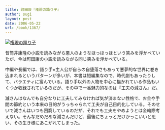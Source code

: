 ```yaml
---
title: 町田康『権現の踊り子』
author: sugi
layout: post
date: 2006-05-22
url: /book/1367/
---
```

<a href="http://www.amazon.co.jp/exec/obidos/ASIN/4062753510/chezsugi-22/ref=nosim/" name="amazletlink" target="_blank"><img src="http://i0.wp.com/ec2.images-amazon.com/images/I/5138KQX49SL.SL160.jpg?w=660" alt="権現の踊り子" class="alignleft" data-recalc-dims="1" /></a>

昔筒井康隆の小説を読みながら悪人のようなほっほっほという笑みを浮かべていたが、今は町田康の小説を読みながら同じ笑みを浮かべている。

中編や長編では、語り手=主人公が自らの自堕落さもあって悪夢的な世界に巻き込まれるというパターンが多いが、本書は短編集なので、時代劇もあったりして、バラエティに富んでいる。語り手以外の人物を中心に描かれている作品もいくつか収録されているのだが、その中で一番魅力的なのは『工夫の減さん』だ。

減さんはなんでも自分なりに工夫してみなければ気が済まない性格で、お金や手間の節約という本来の目的がうっちゃられて工夫が自己目的化している。そのせいで減さんはいつも困窮しているのだが、それでも工夫をやめようとは金輪際考えない。そんなだめだめな減さんだけど、最後にちょっとだけかっこいいと思い、その生き様にあこがれてしまった。

